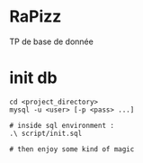 # RaPizz
TP de base de donnée

# init db
```
cd <project_directory>
mysql -u <user> [-p <pass> ...]

# inside sql environment :
.\ script/init.sql

# then enjoy some kind of magic
```
